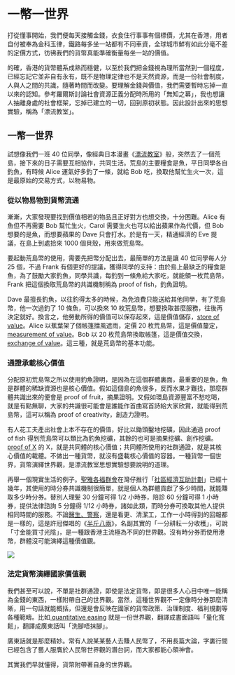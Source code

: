 # 一幣一世界

打從懂事開始，我們便每天接觸金錢，衣食住行事事有個標價，尤其在香港，用者自付被奉為金科玉律，鐵路每多坐一站都有不同車資，全球城市鮮有如此分毫不差的定價方式，彷彿我們的貨幣真能準確衡量每坐一站的價值。

‌的確，香港的貨幣體系成熟而穩健，以至於我們把金錢視為理所當然到一個程度，已經忘記它並非自有永有，既不是物理定律也不是天然資源，而是一份社會制度，人與人之間的共識，隨著時間而改變。要理解金錢與價值，我們需要暫時忘掉一直以來的認知。參考羅爾斯討論社會資源正義分配時所用的「無知之幕」，我也想讓人抽離身處的社會框架，忘掉已建立的一切，回到原初狀態。因此設計出來的思想實驗，稱為「漂流教室」。

## ‌一幣一世界

‌試想像我們一班 40 位同學，像經典日本漫畫《[漂流教室](https://en.wikipedia.org/wiki/The_Drifting_Classroom)》般，突然去了一個荒島，接下來的日子需要互相協作，共同生活。荒島的主要糧食是魚，平日同學各自釣魚，有時候 Alice 運氣好多釣了一條，就給 Bob 吃，換取他幫忙生火一次，這是最原始的交易方式，以物易物。

### ‌從以物易物到貨幣流通

漸漸，大家發現要找到價值相若的物品且正好對方也想交換，十分困難。Alice 有魚但不再需要 Bob 幫忙生火，Carol 需要生火也可以給出蘋果作為代價，但 Bob 想要的是魚，而想要蘋果的 Dave 只會打水。於是有一天，精通經濟的 Eve 提議，在島上到處拾來 1000 個貝殼，用來做荒島幣。

‌要起動荒島幣的使用，需要先把幣分配出去，最簡單的方法是讓 40 位同學每人分 25 個，不過 Frank 有個更好的提議，獲得同學的支持：由於島上最缺乏的糧食是魚，為了鼓勵大家釣魚，同學共識，每釣到一條魚給大家吃，就能領一枚荒島幣。Frank 把這個換取荒島幣的共識機制稱為 proof of fish，釣魚證明。

‌Dave 最擅長釣魚，以往釣得太多的時候，為免浪費只能送給其他同學，有了荒島幣，他一次過釣了 10 條魚，可以換來 10 枚荒島幣，想要換取甚麼服務，往後再決定就好。換言之，他勞動所得的價值可以保存起來，這是價值儲存，[store of value](https://en.wikipedia.org/wiki/Store_of_value)。Alice 以蕉葉架了個帳篷擋風遮雨，定價 20 枚荒島幣，這是價值釐定，[measurement of value](https://www.higherrockeducation.org/glossary-of-terms/measure-of-value)。Bob 以 20 枚荒島幣換取帳篷，這是價值交換，[exchange of value](https://en.wikipedia.org/wiki/Exchange_value)。這三種，就是荒島幣的基本功能。

### ‌通證承載核心價值

‌分配原初荒島幣之所以使用釣魚證明，是因為在這個群體裏面，最重要的是魚，魚是群體的稀缺資源也是核心價值。假如這個島的魚很多，反而水果才難找，那麼群體共識出來的便會是 proof of fruit，摘果證明。又假如環島資源豐富不愁吃喝，就是有點無聊，大家的共識很可能會是誰能作首曲寫首詩給大家欣賞，就能得到荒島幣，這可以稱為 proof of creativity，創造力證明。

‌有人花工夫產出社會上本不存在的價值，好比以鋤頭鑿地挖礦，因此通過 proof of fish 得到荒島幣可以類比為釣魚挖礦，其餘的也可是摘果挖礦、創作挖礦。[proof of X](https://en.wikipedia.org/wiki/Proof_of_work) 的 X，就是共同體的核心價值；共同體所使用的社群通證，就是其核心價值的載體。不做出一種貨幣，就沒有盛載核心價值的容器。一種貨幣一個世界，貨幣演繹世界觀，是漂流教室思想實驗想要說明的道理。

‌再舉一個現實生活的例子。[聖雅各福群會](https://www.sjs.org.hk/tc/front/front.php)在灣仔推行「[社區經濟互助計劃](https://come.sjs.org.hk/)」已經十幾年，其使用的時分券共識機制很簡單，就是個人為群體貢獻了多少時間，就能賺取多少時分券。替別人理髮 30 分鐘可得 1/2 小時券，陪診 60 分鐘可得 1 小時券，提供法律諮詢 5 分鐘得 1/12 小時券，諸如此類，而時分券可換取其他人提供相同時間的服務。不論[醫生、警察](https://www.thestandnews.com/politics/%E8%AD%A6%E9%9A%8A-10-%E5%84%84%E5%85%83-ot-%E9%99%B3%E6%B2%9B%E7%84%B6%E5%88%86%E4%BA%AB%E8%88%8A%E6%96%87%E5%9B%9E%E6%87%89-%E9%86%AB%E7%94%9F%E7%84%A1%E5%8A%A0%E7%8F%AD%E6%B4%A5%E8%B2%BC/)，還是看更、清潔工，工作一小時得到的回報都是一樣的，這是許冠傑唱的《[半斤八兩](https://www.youtube.com/watch?v=uzk7QJtHxec)》，名副其實的「一分耕耘一分收穫」，可說「寸金能買寸光陰」，是一種跟香港主流極為不同的世界觀。沒有時分券而使用港幣，群體沒可能演繹這種價值觀。

![](https://lh6.googleusercontent.com/Y7lL-4zc6NqbTeRRy1Tpv5oGhTZUluMCUAzABhy39bUctYErHweFA32fi-67_eit2NJ6fg-h7VVoNz-PR7pLXxP1vc9-eFwtaq52EkiLOjC6LtTBvvFXIGwVDMG6kR61zr8CuNM6)

### 法定貨幣演繹國家價值觀

‌我們甚至可以說，不單是社群通證，即使是法定貨幣，即是很多人心目中唯一能稱為金錢的東西，一樣附帶自己的世界觀。當然，這種世界觀不一定像時分券那麼清晰，用一句話就能概括，但還是會反映在國家的貨幣政策、治理制度、福利規劃等各種範疇。比如[ quantitative easing](https://en.wikipedia.org/wiki/Quantitative_easing) 就是一份世界觀，翻譯成書面語叫「量化寬鬆」，翻譯成廣東話叫「洗腳唔抹腳」。

‌廣東話就是那麼精妙。常有人說某某藝人去賺人民幣了，不用長篇大論，字裏行間已經包含了藝人服膺於人民幣世界觀的潛台詞，而大家都能心領神會。

‌其實我們早就懂得，貨幣附帶著自身的世界觀。

